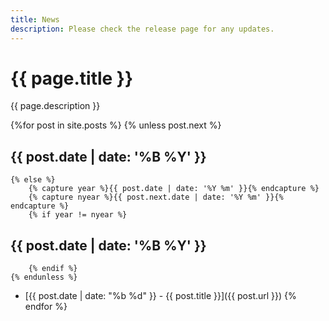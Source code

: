 ```yaml
---
title: News
description: Please check the release page for any updates.
---
```


# {{ page.title }}
{{ page.description }}


{%for post in site.posts %}
    {% unless post.next %}
## {{ post.date | date: '%B %Y' }}
    {% else %}
        {% capture year %}{{ post.date | date: '%Y %m' }}{% endcapture %}
        {% capture nyear %}{{ post.next.date | date: '%Y %m' }}{% endcapture %}
        {% if year != nyear %}
## {{ post.date | date: '%B %Y' }}
        {% endif %}
    {% endunless %}
- [{{ post.date | date: "%b %d" }} - {{ post.title }}]({{ post.url }})
{% endfor %}
